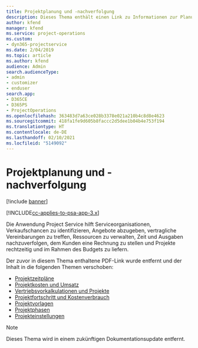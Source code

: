 ```yaml
---
title: Projektplanung und -nachverfolgung
description: Dieses Thema enthält einen Link zu Informationen zur Planung und Nachverfolgung in Project Service Automation.
author: kfend
manager: kfend
ms.service: project-operations
ms.custom:
- dyn365-projectservice
ms.date: 2/04/2019
ms.topic: article
ms.author: kfend
audience: Admin
search.audienceType:
- admin
- customizer
- enduser
search.app:
- D365CE
- D365PS
- ProjectOperations
ms.openlocfilehash: 363483d7a63ce028b3378e021a210b4c8d8e4623
ms.sourcegitcommit: 418fa1fe9d605b8faccc2d5dee1b04b4e753f194
ms.translationtype: HT
ms.contentlocale: de-DE
ms.lasthandoff: 02/10/2021
ms.locfileid: "5149092"
---
```

# <a name="project-planning-and-tracking"></a>Projektplanung und -nachverfolgung

[!include [banner](../../includes/psa-now-project-operations.md)]

[!INCLUDE[cc-applies-to-psa-app-3.x](../../includes/cc-applies-to-psa-app-3x.md)]

Die Anwendung Project Service hilft Serviceorganisationen, Verkaufschancen zu identifizieren, Angebote abzugeben, vertragliche Vereinbarungen zu treffen, Ressourcen zu verwalten, Zeit und Ausgaben nachzuverfolgen, dem Kunden eine Rechnung zu stellen und Projekte rechtzeitig und im Rahmen des Budgets zu liefern. 

Der zuvor in diesem Thema enthaltene PDF-Link wurde entfernt und der Inhalt in die folgenden Themen verschoben:

- [Projektzeitpläne](../project-creating.md)
- [Projektkosten und Umsatz](../project-estimating.md)
- [Vertriebsvorkalkulationen und Projekte](../project-leveraging.md)
- [Projektfortschritt und Kostenverbrauch](../project-tracking.md)
- [Projektvorlagen](../project-templates.md)
- [Projektphasen](../project-stages.md)
- [Projekteinstellungen](../project-settings.md)

> [!NOTE]
> Dieses Thema wird in einem zukünftigen Dokumentationsupdate entfernt. 
